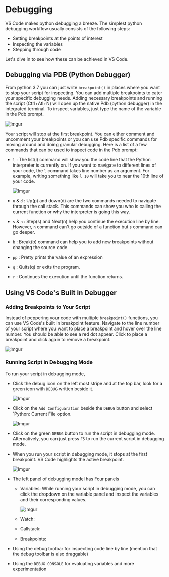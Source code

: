 # Debugging

VS Code makes python debugging a breeze. The simplest python debugging workflow usually consists of the following steps:

* Setting breakpoints at the points of interest
* Inspecting the variables
* Stepping through code

Let's dive in to see how these can be achieved in VS Code.

## Debugging via PDB (Python Debugger)

From python 3.7 you can just write `breakpoint()` in places where you want to stop your script for inspecting. You can add multiple breakpoints to cater your specific debugging needs. Adding necessary breakpoints and running the script (Ctrl+Atl+N) will open up the native Pdb (python debugger) in the integrated terminal. To inspect variables, just type the name of the variable in the Pdb prompt.

![Imgur](https://i.imgur.com/DEyLFS6.png)

Your script will stop at the first breakpoint. You can either comment and uncomment your breakpoints or you can use Pdb specific commands for moving around and doing granular debugging. Here is a list of a few commands that can be used to inspect code in the Pdb prompt:

* `l` : The list(l) command will show you the code line that the Python interpreter is currently on. If you want to navigate to different lines of your code, the `l` command takes line number as an argument. For example, writing something like `l 10` will take you to near the 10th line of your code.

    ![Imgur](https://i.imgur.com/FQMsAvQ.png)

* `u` & `d` : Up(p) and down(d) are the two commands needed to navigate through the call stack. This commands can show you who is calling the current function or why the interpreter is going this way.

* `s` & `n` : Step(s) and Next(n) help you continue the execution line by line. However, `n` command can't go outside of a function but `s` command can go deeper.

* `b` : Break(b) command can help you to add new breakpoints without changing the source code.

* `pp` : Pretty prints the value of an expression

* `q` : Quits(q) or exits the program.

* `r` : Continues the execution until the function returns.

## Using VS Code's Built in Debugger

### Adding Breakpoints to Your Script
Instead of peppering your code with multiple `breakpoint()` functions, you can use VS Code's built in breakpoint feature. Navigate to the line number of your script where you want to place a breakpoint and hover over the line number. You should be able to see a red dot appear. Click to place a breakpoint and click again to remove a breakpoint.

![Imgur](https://i.imgur.com/ryh8b7f.png)

### Running Script in Debugging Mode

To run your script in debugging mode,
* Click the debug icon on the left most stripe and at the top bar, look for a green icon with `DEBUG` written beside it.

    ![Imgur](https://i.imgur.com/Aj7bDpA.png)

* Click on the `Add Configuaration` beside the `DEBUG` button and select `Python: Current File option.

  ![Imgur](https://i.imgur.com/2AMGs7B.png)

* Click on the green `DEBUG` button to run the script in debugging mode. Alternatively, you can just press `F5` to run the current script in debugging mode.

* When you run your script in debugging mode, it stops at the first breakpoint. VS Code highlights the active breakpoint.

    ![Imgur](https://i.imgur.com/z5EWV5M.png)

* The left panel of debugging model has Four panels
    * Variables: While running your script in debugging mode, you can click the dropdown on the variable panel and inspect the variables and their corresponding values.

        ![Imgur](https://i.imgur.com/0m1jWvZ.png)

    * Watch:
    * Callstack:
    * Breakpoints:

* Using the debug toolbar for inspecting code line by line (mention that the debug toolbar is also draggable)
* Using the `DEBUG CONSOLE` for evaluating variables and more experimentation
